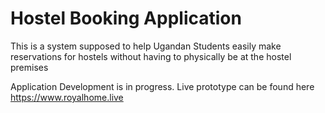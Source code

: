 # Hostel Booking Application
This is a system supposed to help Ugandan Students easily make reservations for hostels without having to physically be at the hostel premises

Application Development is in progress.
Live prototype can be found here
https://www.royalhome.live 
